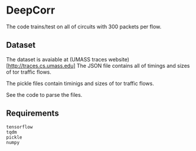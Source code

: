 # DeepCorr
The code trains/test on all of circuits with 300 packets per flow.
## Dataset
The dataset is avaiable at (UMASS traces website)[http://traces.cs.umass.edu]
The JSON file contains all of timings and sizes of tor traffic flows.

The pickle files contain timinigs and sizes of tor traffic flows.

See the code to parse the files.
## Requirements
```
tensorflow
tqdm
pickle
numpy
```

